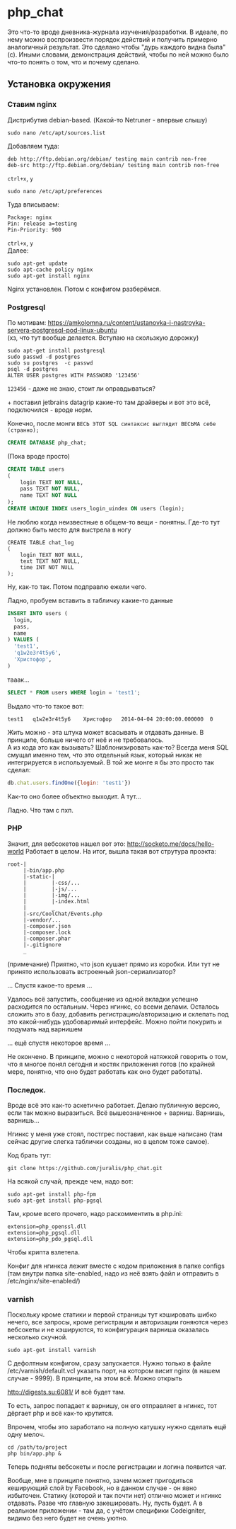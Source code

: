 # php_chat

Это что-то вроде дневника-журнала изучения/разработки. В идеале, по нему можно воспроизвести порядок действий и получить примерно аналогичный результат. Это сделано чтобы "дурь каждого видна была" (с). Иными словами, демонстрация действий, чтобы по ней можно было что-то понять о том, что и почему сделано.

## Установка окружения

### Ставим nginx

Дистрибутив debian-based. (Какой-то Netruner - впервые слышу)

```
sudo nano /etc/apt/sources.list
```
Добавляем туда:

```
deb http://ftp.debian.org/debian/ testing main contrib non-free
deb-src http://ftp.debian.org/debian/ testing main contrib non-free
```
`ctrl+x`, `y`

```
sudo nano /etc/apt/preferences
```
Туда вписываем:

```
Package: nginx
Pin: release a=testing
Pin-Priority: 900
```
`ctrl+x`, `y`  
Далее:

```
sudo apt-get update
sudo apt-cache policy nginx
sudo apt-get install nginx
```
Nginx установлен. Потом с конфигом разберёмся.

### Postgresql

По мотивам: https://amkolomna.ru/content/ustanovka-i-nastroyka-servera-postgresql-pod-linux-ubuntu   
(хз, что тут вообще делается. Вступаю на скользкую дорожку)  

```
sudo apt-get install postgresql
sudo passwd -d postgres
sudo su postgres  -c passwd
psql -d postgres
ALTER USER postgres WITH PASSWORD '123456'
```
`123456` - даже не знаю, стоит ли оправдываться?

\+ поставил jetbrains datagrip какие-то там драйверы и вот это всё, подключился - вроде норм.

Конечно, после монги `ВЕСЬ ЭТОТ SQL синтаксис выглядит ВЕСЬМА себе (странно);`

```SQL
CREATE DATABASE php_chat;
```
(Пока вроде просто)

```SQL
CREATE TABLE users
(
    login TEXT NOT NULL,
    pass TEXT NOT NULL,
    name TEXT NOT NULL
);
CREATE UNIQUE INDEX users_login_uindex ON users (login);
```
Не люблю когда неизвестные в общем-то вещи - понятны. Где-то тут должно быть место для выстрела в ногу  

``` 
CREATE TABLE chat_log
(
    login TEXT NOT NULL,
    text TEXT NOT NULL,
    time INT NOT NULL
);
```

Ну, как-то так. Потом подправлю ежели чего.

Ладно, пробуем вставить в табличку какие-то данные

```SQL
INSERT INTO users (
  login,
  pass,
  name
) VALUES (
  'test1',
  'q1w2e3r4t5y6',
  'Христофор',
)
```
тааак...
```SQL
SELECT * FROM users WHERE login = 'test1';
```
Выдало что-то такое вот:
```
test1	q1w2e3r4t5y6	Христофор	2014-04-04 20:00:00.000000	0
```
Жить можно - эта штука может всасывать и отдавать данные. В принципе, больше ничего от неё и не требовалось.  
А из кода это как вызывать? Шаблонизировать как-то? Всегда меня SQL смущал именно тем, что это отдельный язык, который никак не интегрируется в используемый. В той же монге я бы это просто так сделал:
```javascript
db.chat.users.findOne({login: 'test1'})
```
Как-то оно более объектно выходит. А тут...

Ладно. Что там с пхп.

### PHP

Значит, для вебсокетов нашел вот это: http://socketo.me/docs/hello-world
Работает в целом.
На итог, вышла такая вот струтура проэкта:
```
root-|
     |-bin/app.php
     |-static-|
     |        |-css/...
     |        |-js/...
     |        |-img/...
     |        |-index.html
     |        _
     |-src/CoolChat/Events.php
     |-vendor/...
     |-composer.json
     |-composer.lock
     |-composer.phar
     |-.gitignore
     _
```
(примечание) Приятно, что json кушает прямо из коробки. Или тут не принято использовать встроенный json-сериализатор?

... Спустя какое-то время ...

Удалось всё запустить, сообщение из одной вкладки успешно расходится по остальным. Через нгинкс, со всеми делами.
Осталось сложить это в базу, добавить регистрацию/авторизацию и склепать под это какой-нибудь удобоваримый интерфейс. Можно пойти покурить и подумать над варнишем

... ещё спустя некоторое время ...

Не окончено. В принципе, можно с некоторой натяжкой говорить о том, что я многое понял сегодня и костяк приложения готов (по крайней мере, понятно, что оно будет работать как оно будет работать).


### Последок.

Вроде всё это как-то аскетично работает. Делаю публичную версию, если так можно выразиться. Всё вышеозначенное + варниш. Варнишь, варнишь... 

Нгинкс у меня уже стоял, постгрес поставил, как выше написано (там сейчас другие слегка таблички созданы, но в целом тоже самое).

Код брать тут:  

`git clone https://github.com/juralis/php_chat.git`  

На всякой случай, прежде чем, надо вот:

``` 
sudo apt-get install php-fpm 
sudo apt-get install php-pgsql
```

Там, кроме всего прочего, надо раскомментить в php.ini:
```
extension=php_openssl.dll
extension=php_pgsql.dll
extension=php_pdo_pgsql.dll
```
Чтобы крипта взлетела.  

Конфиг для нгинкса лежит вместе с кодом приложения в папке configs (там внутри папка site-enabled, надо из неё взять файл и отправить в /etc/nginx/site-enabled/)

### varnish

Поскольку кроме статики и первой страницы тут кэшировать шибко нечего, все запросы, кроме регистрации и авторизации гоняются через вебсокеты и не кэшируются, то конфигурация варниша оказалась несколько скучной. 

```
sudo apt-get install varnish
```
С дефолтным конфигом, сразу запускается. Нужно только в файле
/etc/varnish/default.vcl
указать порт, на котором висит nginx (в нашем случае - 9999).
В принципе, на этом всё.
Можно открыть 

http://digests.su:6081/
И всё будет там. 

То есть, запрос попадает к варнишу, он его отправляет в нгинкс, тот дёргает php и всё как-то крутится.

Впрочем, чтобы это заработало на полную катушку нужно сделать ещё одну мелоч.

```
cd /path/to/project
php bin/app.php &
```
Теперь подняты вебсокеты и после регистрации и логина появится чат. 

Вообще, мне в принципе понятно, зачем может пригодиться кеширующий слой by Facebook, но в данном случае - он явно избыточен. Статику (которой и так почти нет) отлично может и нгинкс отдавать. Разве что главную закешировать. Ну, пусть будет. А в реальном приложении - там да, с учётом специфики Codeigniter, видимо без него будет не очень уютно.
